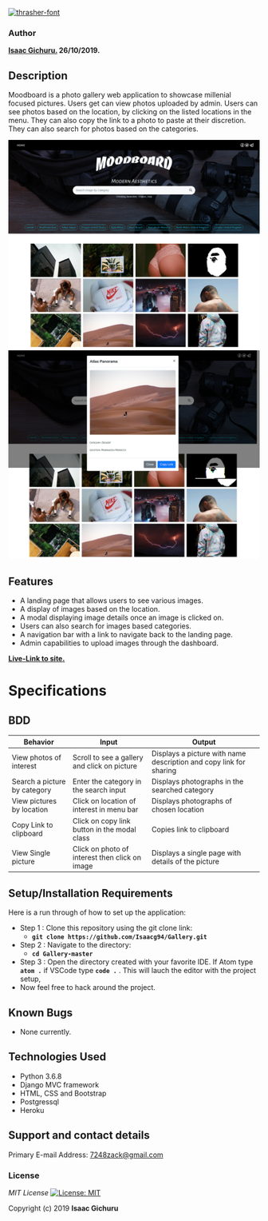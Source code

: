 

<a href="https://fontmeme.com/thrasher-font/"><img src="https://fontmeme.com/permalink/191111/9f4e8f36b769ce1f27f48f7282ee8da4.png" alt="thrasher-font" border="0"></a>




### Author
 **[Isaac Gichuru.](https://github.com/Isaacg94) 26/10/2019.**

## Description

Moodboard is a photo gallery web application to showcase millenial focused pictures. Users get can view photos uploaded by admin. Users can see photos based on the location, by clicking on the listed locations in the menu. They can also copy the link to a photo to paste at their discretion. They can also search for photos based on the categories.

![alt text](static/images/screenshot3.png)
![alt text](static/images/screenshot2.png)

## Features
* A landing page that allows users to see various images.
* A display of images based on the location.
* A modal displaying image details once an image is clicked on.
* Users can also search for images based categories.
* A navigation bar with a link to navigate back to the landing page.
* Admin capabilities to upload images through the dashboard.

**[Live-Link to site.](https://world-news-highlights.herokuapp.com/)**



# Specifications


## BDD
| Behavior            | Input                         | Output                        |
| ------------------- | ----------------------------- | ----------------------------- |
| View photos of interest | Scroll to see a gallery and click on picture | Displays a picture with name description and copy link for sharing |
| Search a picture by category | Enter the category in the search input| Displays photographs in the searched category |
| View pictures by location | Click on location of interest in menu bar | Displays photographs of chosen location |
| Copy Link to clipboard | Click on copy link button in the modal class | Copies link to clipboard |
| View Single picture | Click on photo of interest then click on image | Displays a single page with details of the picture |


## Setup/Installation Requirements
Here is a run through of how to set up the application:
* Step 1 : Clone this repository using the git clone link:
  * **`git clone https://github.com/Isaacg94/Gallery.git`**
* Step 2 : Navigate to the directory:
  * **`cd Gallery-master`**
* Step 3 : Open the directory created with your favorite IDE. If Atom type **`atom .`** if VSCode type **`code .`** . This will lauch the editor with the project setup,
* Now feel free to hack around the project.

## Known Bugs
* None currently.


## Technologies Used

- Python 3.6.8
- Django MVC framework
- HTML, CSS and Bootstrap
- Postgressql
- Heroku

## Support and contact details

Primary E-mail Address: 7248zack@gmail.com

### License
*MIT License* [![License: MIT](https://img.shields.io/badge/License-MIT-yellow.svg)](license/MIT)

Copyright (c) 2019 **Isaac Gichuru**